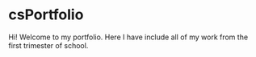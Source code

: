 # csPortfolio

Hi! Welcome to my portfolio. Here I have include all of my work from the first trimester of school.
